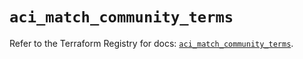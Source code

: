# `aci_match_community_terms`

Refer to the Terraform Registry for docs: [`aci_match_community_terms`](https://registry.terraform.io/providers/ciscodevnet/aci/2.17.0/docs/resources/match_community_terms).
